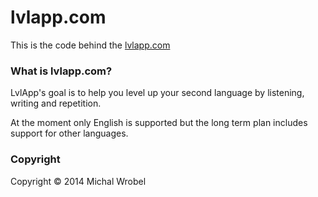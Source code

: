 # lvlapp.com

This is the code behind the [lvlapp.com](http://lvlapp.com)

### What is lvlapp.com?

LvlApp's goal is to help you level up your second language by listening, writing and repetition.

At the moment only English is supported but the long term plan includes support for other languages.

### Copyright

Copyright © 2014 Michal Wrobel
